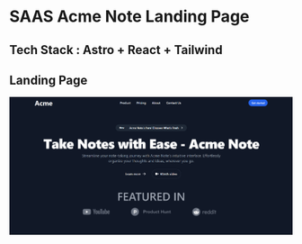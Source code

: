 # SAAS Acme Note Landing Page

## Tech Stack : Astro + React + Tailwind

## Landing Page

![image](https://github.com/sahilmandoliya/acme/blob/main/public/assets/images/app/landing.png)




